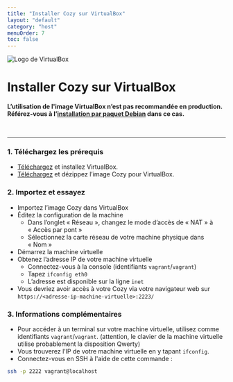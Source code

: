 ```yaml
---
title: "Installer Cozy sur VirtualBox"
layout: "default"
category: "host"
menuOrder: 7
toc: false
---
```



<div class="install-inner-logo">
<img alt="Logo de VirtualBox" src="/assets/images/virtualbox-logo.png">
</div>

# Installer Cozy sur VirtualBox

**L’utilisation de l'image VirtualBox n’est pas recommandée en production.**    
**Référez-vous à l’[installation par paquet Debian](install-on-debian.html) dans ce cas.**

<br>

---

<h3>1. Téléchargez les prérequis</h3>

* [Téléchargez](https://www.virtualbox.org/wiki/Downloads) et installez VirtualBox.
* [Téléchargez](https://files.cozycloud.cc/cozy/virtualbox-cozycloud-latest.zip) et dézippez l’image Cozy pour VirtualBox.

<h3>2. Importez et essayez</h3>

* Importez l’image Cozy dans VirtualBox
* Éditez la configuration de la machine
  * Dans l’onglet « Réseau », changez le mode d’accès de « NAT » à « Accès par pont »
  * Sélectionnez la carte réseau de votre machine physique dans « Nom »
* Démarrez la machine virtuelle
* Obtenez l’adresse IP de votre machine virtuelle
  * Connectez-vous à la console (identifiants `vagrant`/`vagrant`)
  * Tapez `ifconfig eth0`
  * L’adresse est disponible sur la ligne `inet`
* Vous devriez avoir accès à votre Cozy via votre navigateur web sur `https://<adresse-ip-machine-virtuelle>:2223/`

<h3>3. Informations complémentaires</h3>

* Pour accéder à un terminal sur votre machine virtuelle, utilisez comme identifiants `vagrant`/`vagrant`. (attention, le clavier de la machine virtuelle utilise probablement la disposition Qwerty)
* Vous trouverez l’IP de votre machine virtuelle en y tapant `ifconfig`.
* Connectez-vous en SSH à l'aide de cette commande :

```bash
ssh -p 2222 vagrant@localhost
```
